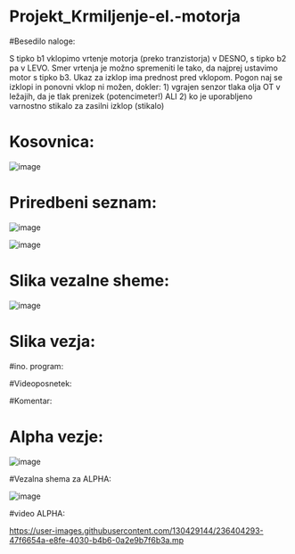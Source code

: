 # Projekt_Krmiljenje-el.-motorja
#Besedilo naloge:

S tipko b1 vklopimo vrtenje motorja (preko tranzistorja) v DESNO, s tipko b2 pa v LEVO. Smer vrtenja je možno spremeniti le tako, da najprej ustavimo motor s tipko b3. Ukaz za izklop ima prednost pred vklopom. Pogon naj se izklopi in ponovni vklop ni možen, dokler: 1) vgrajen senzor tlaka olja OT v ležajih, da je tlak prenizek (potencimeter!) ALI 2) ko je uporabljeno varnostno stikalo za zasilni izklop (stikalo)

# Kosovnica:

![image](https://user-images.githubusercontent.com/130429144/234213890-24e8e6ac-76f1-4a02-a1ba-3a353765a9c3.png)


# Priredbeni seznam:

![image](https://user-images.githubusercontent.com/71507657/230553413-31104cee-6663-4b43-9c57-ee7d5bd4f6c4.png)

![image](https://user-images.githubusercontent.com/71507657/230557650-b1e7ecc7-5513-4dc7-9ae5-ad02be32f100.png)

# Slika vezalne sheme:

![image](https://user-images.githubusercontent.com/130429144/236751087-28952165-15d9-49bf-aa55-3557cb905ba6.png)


# Slika vezja:

#ino. program:

#Videoposnetek:

#Komentar:


# Alpha vezje:

![image](https://user-images.githubusercontent.com/71507657/236387229-65090ec3-c347-4144-9d18-9070262fd689.png)

#Vezalna shema za ALPHA:

![image](https://user-images.githubusercontent.com/130429144/236389037-dcc63d81-f5e4-429d-9bd3-f3a39239f565.png)

#video ALPHA:


https://user-images.githubusercontent.com/130429144/236404293-47f6654a-e8fe-4030-b4b6-0a2e9b7f6b3a.mp
